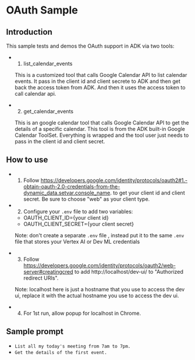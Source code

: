 # OAuth Sample

## Introduction

This sample tests and demos the OAuth support in ADK via two tools:

*   1. list_calendar_events

    This is a customized tool that calls Google Calendar API to list calendar
    events. It pass in the client id and client secrete to ADK and then get back
    the access token from ADK. And then it uses the access token to call
    calendar api.

*   2. get_calendar_events

    This is an google calendar tool that calls Google Calendar API to get the
    details of a specific calendar. This tool is from the ADK built-in Google
    Calendar ToolSet. Everything is wrapped and the tool user just needs to pass
    in the client id and client secret.

## How to use

*   1. Follow
    https://developers.google.com/identity/protocols/oauth2#1.-obtain-oauth-2.0-credentials-from-the-dynamic_data.setvar.console_name.
    to get your client id and client secret. Be sure to choose "web" as your
    client type.

*   2. Configure your `.env` file to add two variables:

    *   OAUTH_CLIENT_ID={your client id}
    *   OAUTH_CLIENT_SECRET={your client secret}

    Note: don't create a separate `.env` file , instead put it to the same
        `.env` file that stores your Vertex AI or Dev ML credentials

*   3. Follow
    https://developers.google.com/identity/protocols/oauth2/web-server#creatingcred
    to add http://localhost/dev-ui/ to "Authorized redirect URIs".

    Note: localhost here is just a hostname that you use to access the dev ui,
    replace it with the actual hostname you use to access the dev ui.

*   4. For 1st run, allow popup for localhost in Chrome.

## Sample prompt

*   `List all my today's meeting from 7am to 7pm.`
*   `Get the details of the first event.`
